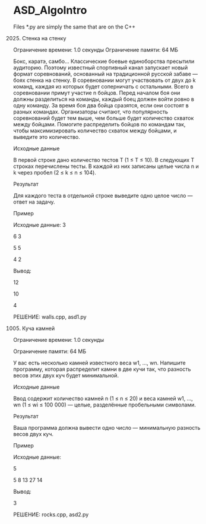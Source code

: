 # ASD_AlgoIntro
Files *.py are simply the same that are on the C++

2025. Стенка на стенку

Ограничение времени: 1.0 секунды
Ограничение памяти: 64 МБ

Бокс, каратэ, самбо… Классические боевые единоборства пресытили аудиторию. Поэтому известный спортивный канал запускает новый формат соревнований, основанный на традиционной русской забаве — боях стенка на стенку. В соревновании могут участвовать от двух до k команд, каждая из которых будет соперничать с остальными. Всего в соревновании примут участие n бойцов. Перед началом боя они должны разделиться на команды, каждый боец должен войти ровно в одну команду. За время боя два бойца сразятся, если они состоят в разных командах. Организаторы считают, что популярность соревнований будет тем выше, чем больше будет количество схваток между бойцами. Помогите распределить бойцов по командам так, чтобы максимизировать количество схваток между бойцами, и выведите это количество.

Исходные данные

В первой строке дано количество тестов T (1 ≤ T ≤ 10). В следующих T строках перечислены тесты. В каждой из них записаны целые числа n и k через пробел (2 ≤ k ≤ n ≤ 104).

Результат

Для каждого теста в отдельной строке выведите одно целое число — ответ на задачу.

Пример

Исходные данные: 
3

6 3

5 5

4 2

Вывод:

12

10

4

РЕШЕНИЕ: walls.cpp, asd1.py

1005. Куча камней

Ограничение времени: 1.0 секунды

Ограничение памяти: 64 МБ

У вас есть несколько камней известного веса w1, …, wn. Напишите программу, которая распределит камни в две кучи так, что разность весов этих двух куч будет минимальной.

Исходные данные

Ввод содержит количество камней n (1 ≤ n ≤ 20) и веса камней w1, …, wn (1 ≤ wi ≤ 100 000) — целые, разделённые пробельными символами.

Результат

Ваша программа должна вывести одно число — минимальную разность весов двух куч.

Пример

Исходные данные: 

5

5 8 13 27 14

Вывод:

3

РЕШЕНИЕ: rocks.cpp, asd2.py
